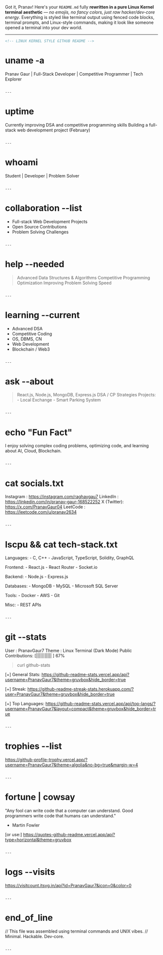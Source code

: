 Got it, Pranav! Here's your `README.md` fully **rewritten in a pure Linux Kernel terminal aesthetic** — *no emojis, no fancy colors, just raw hacker/dev-core energy*. Everything is styled like terminal output using fenced code blocks, terminal prompts, and Linux-style commands, making it look like someone opened a terminal into your dev world.

---

```md
<!-- LINUX KERNEL STYLE GITHUB README -->

```
# uname -a
Pranav Gaur | Full-Stack Developer | Competitive Programmer | Tech Explorer
```

---

```
# uptime
Currently improving DSA and competitive programming skills
Building a full-stack web development project (February)
```

---

```
# whoami
Student | Developer | Problem Solver
```

---

```
# collaboration --list
- Full-stack Web Development Projects
- Open Source Contributions
- Problem Solving Challenges
```

---

```
# help --needed
> Advanced Data Structures & Algorithms
> Competitive Programming Optimization
> Improving Problem Solving Speed
```

---

```
# learning --current
- Advanced DSA
- Competitive Coding
- OS, DBMS, CN
- Web Development
- Blockchain / Web3
```

---

```
# ask --about
> React.js, Node.js, MongoDB, Express.js
> DSA / CP Strategies
> Projects:
    - Local Exchange
    - Smart Parking System
```

---

```
# echo "Fun Fact"
I enjoy solving complex coding problems, optimizing code, and learning about AI, Cloud, Blockchain.
```

---

```
# cat socials.txt
Instagram : https://instagram.com/raghavgau7
LinkedIn  : https://linkedin.com/in/pranav-gaur-168522252
X (Twitter): https://x.com/PranavGaur04
LeetCode  : https://leetcode.com/u/pranav2634
```

---

```
# lscpu && cat tech-stack.txt

Languages:
    - C, C++
    - JavaScript, TypeScript, Solidity, GraphQL

Frontend:
    - React.js
    - React Router
    - Socket.io

Backend:
    - Node.js
    - Express.js

Databases:
    - MongoDB
    - MySQL
    - Microsoft SQL Server

Tools:
    - Docker
    - AWS
    - Git

Misc:
    - REST APIs
```

---

```
# git --stats

User   : PranavGaur7
Theme  : Linux Terminal (Dark Mode)
Public Contributions: [|||||||||||           ] 67%

> curl github-stats

[+] General Stats:
https://github-readme-stats.vercel.app/api?username=PranavGaur7&theme=gruvbox&hide_border=true

[+] Streak:
https://github-readme-streak-stats.herokuapp.com/?user=PranavGaur7&theme=gruvbox&hide_border=true

[+] Top Languages:
https://github-readme-stats.vercel.app/api/top-langs/?username=PranavGaur7&layout=compact&theme=gruvbox&hide_border=true
```

---

```
# trophies --list
https://github-profile-trophy.vercel.app/?username=PranavGaur7&theme=algolia&no-bg=true&margin-w=4
```

---

```
# fortune | cowsay

"Any fool can write code that a computer can understand. Good programmers write code that humans can understand." 
  - Martin Fowler

[or use:]
https://quotes-github-readme.vercel.app/api?type=horizontal&theme=gruvbox
```

---

```
# logs --visits
https://visitcount.itsvg.in/api?id=PranavGaur7&icon=0&color=0
```

---

```
# end_of_line
// This file was assembled using terminal commands and UNIX vibes.
// Minimal. Hackable. Dev-core.
```

---

